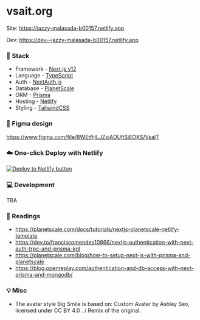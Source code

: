 # vsait.org

Site: https://jazzy-malasada-b00157.netlify.app

Dev: https://dev--jazzy-malasada-b00157.netlify.app

### 🥞 Stack

- Framework - [Next.js v12](https://nextjs.org)
- Language - [TypeScript](https://www.typescriptlang.org/)
- Auth - [NextAuth.js](https://next-auth.js.org/)
- Database - [PlanetScale](https://planetscale.com)
- ORM - [Prisma](https://prisma.io)
- Hosting - [Netlify](https://netlify.com/)
- Styling - [TailwindCSS](https://tailwindcss.com)

### 🎨 Figma design

https://www.figma.com/file/8WEtfHLJZxjADUfiSiEOKS/VsaIT

### ☁️ One-click Deploy with Netlify

[![Deploy to Netlify button](https://www.netlify.com/img/deploy/button.svg)](https://app.netlify.com/start/deploy?repository=https://github.com/vsaIT/vsait.org)

### 💻 Development

TBA

### 📖 Readings

- https://planetscale.com/docs/tutorials/nextjs-planetscale-netlify-template
- https://dev.to/franciscomendes10866/nextjs-authentication-with-next-auth-trpc-and-prisma-kgl
- https://planetscale.com/blog/how-to-setup-next-js-with-prisma-and-planetscale
- https://blog.openreplay.com/authentication-and-db-access-with-next-prisma-and-mongodb/

### 💡 Misc

- The avatar style Big Smile is based on: Custom Avatar by Ashley Seo, licensed under CC BY 4.0 . / Remix of the original.
